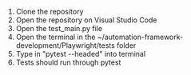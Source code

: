 1. Clone the repository
2. Open the repository on Visual Studio Code
3. Open the test_main.py file
4. Open the terminal in the ~/automation-framework-development/Playwright/tests folder
5. Type in "pytest --headed" into terminal
6. Tests should run through pytest